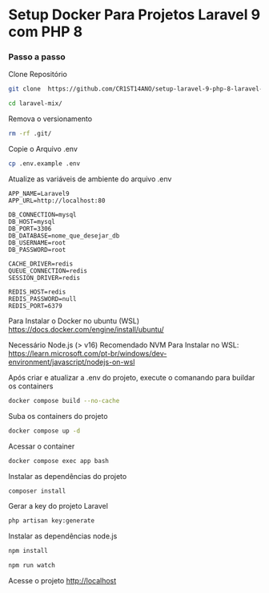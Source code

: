 
# Setup Docker Para Projetos Laravel 9 com PHP 8

### Passo a passo
Clone Repositório
```sh
git clone  https://github.com/CR1ST14ANO/setup-laravel-9-php-8-laravel-mix-6 laravel-mix
```

```sh
cd laravel-mix/
```

Remova o versionamento
```sh
rm -rf .git/
```


Copie o Arquivo .env
```sh
cp .env.example .env
```


Atualize as variáveis de ambiente do arquivo .env
```dosini
APP_NAME=Laravel9
APP_URL=http://localhost:80

DB_CONNECTION=mysql
DB_HOST=mysql
DB_PORT=3306
DB_DATABASE=nome_que_desejar_db
DB_USERNAME=root
DB_PASSWORD=root

CACHE_DRIVER=redis
QUEUE_CONNECTION=redis
SESSION_DRIVER=redis

REDIS_HOST=redis
REDIS_PASSWORD=null
REDIS_PORT=6379
```
Para Instalar o Docker no ubuntu (WSL)
https://docs.docker.com/engine/install/ubuntu/

Necessário Node.js (> v16) Recomendado NVM
Para Instalar no WSL:
https://learn.microsoft.com/pt-br/windows/dev-environment/javascript/nodejs-on-wsl

Após criar e atualizar a .env do projeto, execute o comanando para buildar os containers
```sh
docker compose build --no-cache
```

Suba os containers do projeto
```sh
docker compose up -d
```

Acessar o container
```sh
docker compose exec app bash
```

Instalar as dependências do projeto
```sh
composer install
```

Gerar a key do projeto Laravel
```sh
php artisan key:generate
```

Instalar as dependências node.js
```sh
npm install
```

```sh
npm run watch
```

Acesse o projeto
[http://localhost](http://localhost:80)
